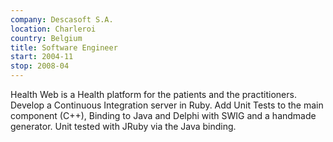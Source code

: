 ```yaml
---
company: Descasoft S.A.
location: Charleroi
country: Belgium
title: Software Engineer
start: 2004-11
stop: 2008-04
---
```


Health Web is a Health platform for the patients and the practitioners. Develop
a Continuous Integration server in Ruby. Add Unit Tests to the main component
(C++), Binding to Java and Delphi with SWIG and a handmade generator. Unit
tested with JRuby via the Java binding. 
